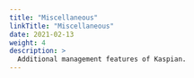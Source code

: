 ```yaml
---
title: "Miscellaneous"
linkTitle: "Miscellaneous"
date: 2021-02-13
weight: 4
description: >
  Additional management features of Kaspian.
---
```


